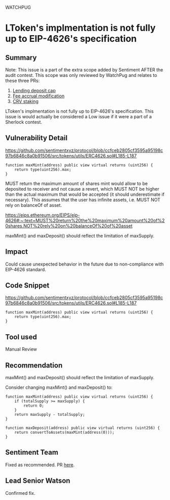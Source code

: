 WATCHPUG
# LToken's implmentation is not fully up to EIP-4626's specification

## Summary

Note: This issue is a part of the extra scope added by Sentiment AFTER the audit contest. This scope was only reviewed by WatchPug and relates to these three PRs:

1. [Lending deposit cap](https://github.com/sentimentxyz/protocol/pull/234)
2. [Fee accrual modification](https://github.com/sentimentxyz/protocol/pull/233)
3. [CRV staking](https://github.com/sentimentxyz/controller/pull/41)

LToken's implmentation is not fully up to EIP-4626's specification. This issue is would actually be considered a Low issue if it were a part of a Sherlock contest. 

## Vulnerability Detail

https://github.com/sentimentxyz/protocol/blob/ccfceb2805cf3595a95198c97b6846c8a0b91506/src/tokens/utils/ERC4626.sol#L185-L187

```solidity
function maxMint(address) public view virtual returns (uint256) {
    return type(uint256).max;
}
```

MUST return the maximum amount of shares mint would allow to be deposited to receiver and not cause a revert, which MUST NOT be higher than the actual maximum that would be accepted (it should underestimate if necessary). This assumes that the user has infinite assets, i.e. MUST NOT rely on balanceOf of asset.

https://eips.ethereum.org/EIPS/eip-4626#:~:text=MUST%20return%20the%20maximum%20amount%20of%20shares,NOT%20rely%20on%20balanceOf%20of%20asset

maxMint() and maxDeposit() should reflect the limitation of maxSupply.

## Impact

Could cause unexpected behavior in the future due to non-compliance with EIP-4626 standard. 

## Code Snippet
https://github.com/sentimentxyz/protocol/blob/ccfceb2805cf3595a95198c97b6846c8a0b91506/src/tokens/utils/ERC4626.sol#L185-L187

```solidity
function maxMint(address) public view virtual returns (uint256) {
    return type(uint256).max;
}
```

## Tool used

Manual Review

## Recommendation

maxMint() and maxDeposit() should reflect the limitation of maxSupply.

Consider changing maxMint() and maxDeposit() to:

```solidity
function maxMint(address) public view virtual returns (uint256) {
    if (totalSupply >= maxSupply) {
        return 0;
    }
    return maxSupply - totalSupply;
}
```

```solidity
function maxDeposit(address) public view virtual returns (uint256) {
    return convertToAssets(maxMint(address(0)));
}
```

## Sentiment Team
Fixed as recommended. PR [here](https://github.com/sentimentxyz/protocol/pull/235).

## Lead Senior Watson
Confirmed fix. 

